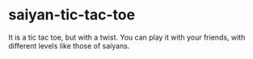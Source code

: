 # saiyan-tic-tac-toe
It is a tic tac toe, but with a twist. You can play it with your friends, with different levels like those of saiyans.
